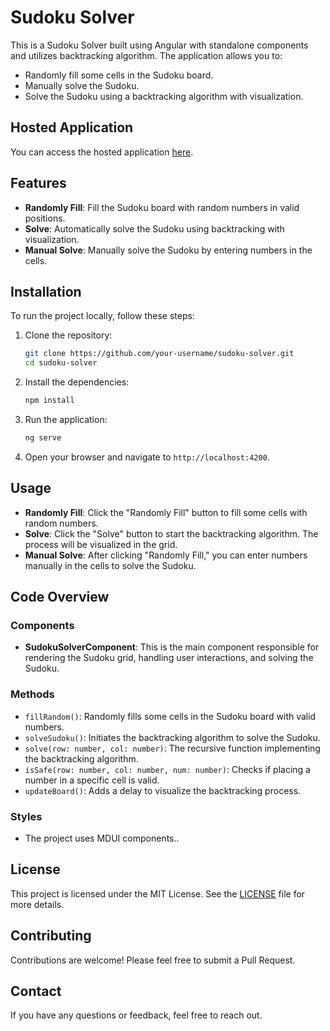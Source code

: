 # Sudoku Solver

This is a Sudoku Solver built using Angular with standalone components and utilizes backtracking algorithm. The application allows you to:
- Randomly fill some cells in the Sudoku board.
- Manually solve the Sudoku.
- Solve the Sudoku using a backtracking algorithm with visualization.

## Hosted Application

You can access the hosted application [here](https://sudoku.hs.vc).

## Features

- **Randomly Fill**: Fill the Sudoku board with random numbers in valid positions.
- **Solve**: Automatically solve the Sudoku using backtracking with visualization.
- **Manual Solve**: Manually solve the Sudoku by entering numbers in the cells.

## Installation

To run the project locally, follow these steps:

1. Clone the repository:
    ```sh
    git clone https://github.com/your-username/sudoku-solver.git
    cd sudoku-solver
    ```

2. Install the dependencies:
    ```sh
    npm install
    ```

3. Run the application:
    ```sh
    ng serve
    ```

4. Open your browser and navigate to `http://localhost:4200`.

## Usage

- **Randomly Fill**: Click the "Randomly Fill" button to fill some cells with random numbers.
- **Solve**: Click the "Solve" button to start the backtracking algorithm. The process will be visualized in the grid.
- **Manual Solve**: After clicking "Randomly Fill," you can enter numbers manually in the cells to solve the Sudoku.

## Code Overview

### Components

- **SudokuSolverComponent**: This is the main component responsible for rendering the Sudoku grid, handling user interactions, and solving the Sudoku.

### Methods

- `fillRandom()`: Randomly fills some cells in the Sudoku board with valid numbers.
- `solveSudoku()`: Initiates the backtracking algorithm to solve the Sudoku.
- `solve(row: number, col: number)`: The recursive function implementing the backtracking algorithm.
- `isSafe(row: number, col: number, num: number)`: Checks if placing a number in a specific cell is valid.
- `updateBoard()`: Adds a delay to visualize the backtracking process.

### Styles

- The project uses MDUI components..

## License

This project is licensed under the MIT License. See the [LICENSE](LICENSE) file for more details.

## Contributing

Contributions are welcome! Please feel free to submit a Pull Request.

## Contact

If you have any questions or feedback, feel free to reach out.

